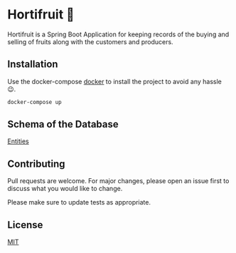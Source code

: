 # Hortifruit 🎃

Hortifruit is a Spring Boot Application for keeping records of the buying and selling of fruits along with the customers and producers. 

## Installation

Use the docker-compose [docker](https://www.docker.com/) to install the project to avoid any hassle 😉.

```bash
docker-compose up
```

## Schema of the Database

[Entities](./src/main/java/com/hortifruit/Entity)

## Contributing
Pull requests are welcome. For major changes, please open an issue first to discuss what you would like to change.

Please make sure to update tests as appropriate.

## License
[MIT](https://choosealicense.com/licenses/mit/)